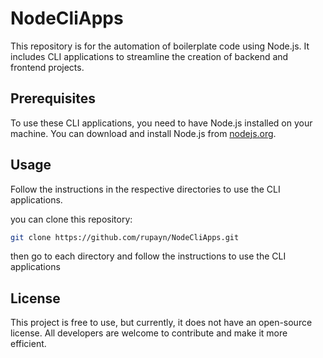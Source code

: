 # NodeCliApps
This repository is for the automation of boilerplate code using Node.js. It includes CLI applications to streamline the creation of backend and frontend projects.

## Prerequisites

To use these CLI applications, you need to have Node.js installed on your machine. You can download and install Node.js from [nodejs.org](https://nodejs.org/).

## Usage

Follow the instructions in the respective directories to use the CLI applications.

you can clone this repository:
```bash
git clone https://github.com/rupayn/NodeCliApps.git

```
then go to each directory and follow the instructions to use the CLI applications

## License

This project is free to use, but currently, it does not have an open-source license. All developers are welcome to contribute and make it more efficient.